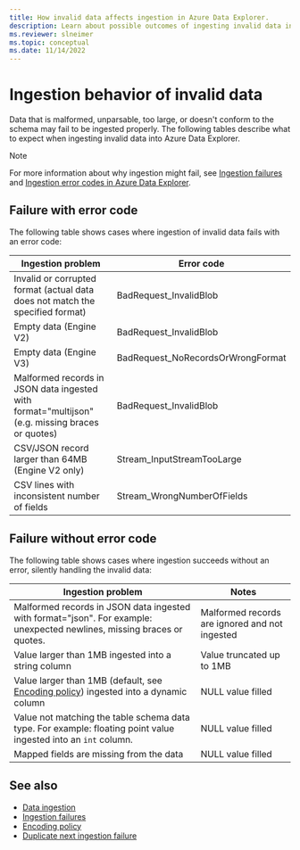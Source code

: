 ```yaml
---
title: How invalid data affects ingestion in Azure Data Explorer.
description: Learn about possible outcomes of ingesting invalid data in Azure Data Explorer.
ms.reviewer: slneimer
ms.topic: conceptual
ms.date: 11/14/2022
---
```


# Ingestion behavior of invalid data

Data that is malformed, unparsable, too large, or doesn't conform to the schema may fail to be ingested properly. The following tables describe what to expect when ingesting invalid data into Azure Data Explorer.

> [!NOTE]
> For more information about why ingestion might fail, see [Ingestion failures](kusto/management/ingestionfailures.md) and [Ingestion error codes in Azure Data Explorer](error-codes.md).

## Failure with error code

The following table shows cases where ingestion of invalid data fails with an error code:

| Ingestion problem                                                                                           | Error code                          |
|-----------------------------------------------------------------------------------------------|-----------------------------------|
|Invalid or corrupted format (actual data does not match the specified format)                  |BadRequest_InvalidBlob             |
|Empty data (Engine V2)                                                                         |BadRequest_InvalidBlob             |
|Empty data (Engine V3)                                                                         |BadRequest_NoRecordsOrWrongFormat  |
|Malformed records in JSON data ingested with format="multijson" (e.g. missing braces or quotes)|BadRequest_InvalidBlob             |
|CSV/JSON record larger than 64MB (Engine V2 only)                                              |Stream_InputStreamTooLarge         |
|CSV lines with inconsistent number of fields                                                   |Stream_WrongNumberOfFields         |

## Failure without error code

The following table shows cases where ingestion succeeds without an error, silently handling the invalid data:

| Ingestion problem                                                                                                                   |Notes                                         |
|---------------------------------------------------------------------------------------------------------------------------|----------------------------------------------|
|Malformed records in JSON data ingested with format="json". For example: unexpected newlines, missing braces or quotes.            |Malformed records are ignored and not ingested|
|Value larger than 1MB ingested into a string column                                                                        |Value truncated up to 1MB                     |
|Value larger than 1MB (default, see [Encoding policy](kusto/management/encoding-policy.md)) ingested into a dynamic column |NULL value filled                             |
|Value not matching the table schema data type. For example: floating point value ingested into an `int` column.                      |NULL value filled                             |
|Mapped fields are missing from the data                                                                                    |NULL value filled                             |

## See also

* [Data ingestion](ingest-data-overview.md)
* [Ingestion failures](kusto/management/ingestionfailures.md)
* [Encoding policy](kusto/management/encoding-policy.md)
* [Duplicate next ingestion failure](dup-next-failed-ingest.md)
